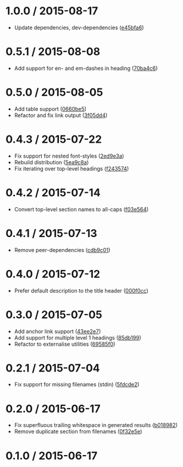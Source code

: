 <!--mdast setext-->

<!--lint disable no-multiple-toplevel-headings -->

1.0.0 / 2015-08-17
==================

*   Update dependencies, dev-dependencies ([e45bfa6](https://github.com/wooorm/mdast-man/commit/e45bfa6))

0.5.1 / 2015-08-08
==================

*   Add support for en- and em-dashes in heading ([70ba4c6](https://github.com/wooorm/mdast-man/commit/70ba4c6))

0.5.0 / 2015-08-05
==================

*   Add table support ([0660be5](https://github.com/wooorm/mdast-man/commit/0660be5))
*   Refactor and fix link output ([3f05dd4](https://github.com/wooorm/mdast-man/commit/3f05dd4))

0.4.3 / 2015-07-22
==================

*   Fix support for nested font-styles ([2ed9e3a](https://github.com/wooorm/mdast-man/commit/2ed9e3a))
*   Rebuild distribution ([5ea9c8a](https://github.com/wooorm/mdast-man/commit/5ea9c8a))
*   Fix iterating over top-level headings ([f243574](https://github.com/wooorm/mdast-man/commit/f243574))

0.4.2 / 2015-07-14
==================

*   Convert top-level section names to all-caps ([f03e564](https://github.com/wooorm/mdast-man/commit/f03e564))

0.4.1 / 2015-07-13
==================

*   Remove peer-dependencies ([cdb9c01](https://github.com/wooorm/mdast-man/commit/cdb9c01))

0.4.0 / 2015-07-12
==================

*   Prefer default description to the title header ([000f0cc](https://github.com/wooorm/mdast-man/commit/000f0cc))

0.3.0 / 2015-07-05
==================

*   Add anchor link support ([43ee2e7](https://github.com/wooorm/mdast-man/commit/43ee2e7))
*   Add support for multiple level 1 headings ([85db199](https://github.com/wooorm/mdast-man/commit/85db199))
*   Refactor to externalise utilities ([69585f0](https://github.com/wooorm/mdast-man/commit/69585f0))

0.2.1 / 2015-07-04
==================

*   Fix support for missing filenames (stdin) ([5fdcde2](https://github.com/wooorm/mdast-man/commit/5fdcde2))

0.2.0 / 2015-06-17
==================

*   Fix superfluous trailing whitespace in generated results ([b018982](https://github.com/wooorm/mdast-man/commit/b018982))
*   Remove duplicate section from filenames ([0f32e5e](https://github.com/wooorm/mdast-man/commit/0f32e5e))

0.1.0 / 2015-06-17
==================
